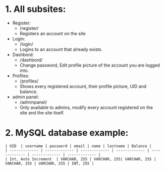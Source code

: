 # 1. All subsites:
   - Register:
     - /register/
     - Registers an account on the site
   - Login:
     - /login/
     - Logins to an account that already exists.
   - Dashbord:
     - /dashbord/
     - Change password, Edit profile picture of the account you are logged into.
   - Profiles:
     - /profiles/
     - Shows every registered account, their profile picture, UID and balance.
   - admin panel:
     - /adminpanel/
     - Only available to admins, modify every account registered on the site and the site itself.
# 2. MySQL database example:
    | UID  | username | password | email | name | lastname | Balance |
    | ------------- | ------------- | ------------- | ------------- | ------------- | ------------- | ------------- |
    | Int, Auto Increment  | VARCHAR, 255 | VARCHAR, 255| VARCHAR, 255 | VARCHAR, 255 | VARCHAR, 255 | INT, 255 |
